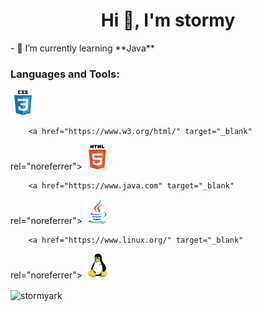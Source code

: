 <h1 align="center">Hi 👋, I'm stormy</h1>
- 🌱 I’m currently learning **Java**

<h3 align="left">Languages and Tools:</h3>
<p
 align="left">
        <a href="https://www.w3schools.com/css/" target="_blank" 
rel="noreferrer">
          <img 
src="https://raw.githubusercontent.com/devicons/devicon/master/icons/css3/css3-original-wordmark.svg"
 alt="css3" width="40" height="40"/>
        </a>
         
        <a href="https://www.w3.org/html/" target="_blank" 
rel="noreferrer">
          <img 
src="https://raw.githubusercontent.com/devicons/devicon/master/icons/html5/html5-original-wordmark.svg"
 alt="html5" width="40" height="40"/>
        </a>
         
        <a href="https://www.java.com" target="_blank" 
rel="noreferrer">
          <img 
src="https://raw.githubusercontent.com/devicons/devicon/master/icons/java/java-original.svg"
 alt="java" width="40" height="40"/>
        </a>
         
        <a href="https://www.linux.org/" target="_blank" 
rel="noreferrer">
          <img 
src="https://raw.githubusercontent.com/devicons/devicon/master/icons/linux/linux-original.svg"
 alt="linux" width="40" height="40"/>
        </a>
        </p>

<p><img align="center" 
src="https://github-readme-stats.vercel.app/api/top-langs?username=stormyark&show_icons=true&locale=en&layout=compact"
 alt="stormyark" /></p>
